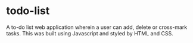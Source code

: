 # todo-list
A to-do list web application wherein a user can add, delete or cross-mark tasks. This was built using Javascript and styled by HTML and CSS.
